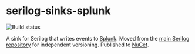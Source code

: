 # serilog-sinks-splunk

![Build status](https://ci.appveyor.com/api/projects/status/yt40wg34t8oj61al?svg=true)

A sink for Serilog that writes events to [Splunk](https://splunk.com). Moved from the [main Serilog repository](https://github.com/serilog/serilog) for independent versioning. Published to [NuGet](http://www.nuget.org/packages/serilog.sinks.splunk).
